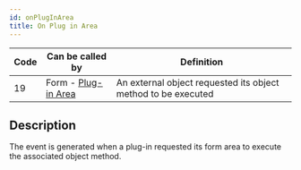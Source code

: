 ```yaml
---
id: onPlugInArea
title: On Plug in Area
---
```


|Code|Can be called by|Definition|  
|---|---|---|
|19|Form - [Plug-in Area](FormObjects/pluginArea_overview.md#overview)|An external object requested its object method to be executed|


## Description

The event is generated when a plug-in requested its form area to execute the associated object method. 